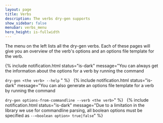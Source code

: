 ```yaml
---
layout: page
title: Verbs
description: The verbs dry-gen supports
show_sidebar: false
menubar: verbs_menu
hero_height: is-fullwidth
---
```


The menu on the left lists all the dry-gen verbs. Each of these pages will give you an overview of the verb's options and an options file template for the verb.

{% include notification.html status="is-dark"
message="You can always get the information about the options for a verb by running the command

`dry-gen <the verb> --help` " %}
&nbsp;
{% include notification.html status="is-dark"
message="You can also generate an options file template for a verb by running the command

`dry-gen options-from-commandline --verb <the verb>`" %}
&nbsp;
{% include notification.html status="is-dark"
message="Due to a limitation in the library we use for commandline parsing, all boolean options must be specified as `--<boolean option> true|false`" %}
